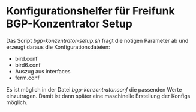 # Konfigurationshelfer für Freifunk BGP-Konzentrator Setup

Das Script *bgp-konzentrator-setup.sh* fragt die nötigen Parameter ab und
erzeugt daraus die Konfigurationsdateien:
  * bird.conf
  * bird6.conf
  * Auszug aus interfaces
  * ferm.conf

Es ist möglich in der Datei *bgp-konzentrator.conf* die passenden
Werte einzutragen. Damit ist dann später eine maschinelle
Erstellung der Konfigs möglich.

